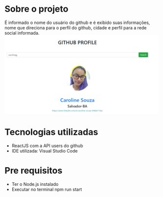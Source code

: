 # Sobre o projeto
É informado o nome do usuário do github e é exibido suas informações, nome que direciona para o perfil do github, cidade e perfil para a rede social informada. 
![Mobile 1](https://github.com/Carolinejg/aulao13/blob/main/fig/git.png)
# Tecnologias utilizadas
- ReactJS com a API users do github 
- IDE utilizada: Visual Studio Code
# Pre requisitos 
- Ter o Node.js instalado 
- Executar no terminal npm run start
